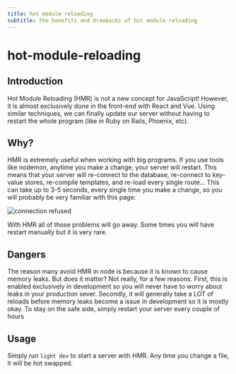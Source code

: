 ```yaml
---
title: hot module reloading
subtitle: the benefits and drawbacks of hot module reloading
---
```


# hot-module-reloading

## Introduction

Hot Module Reloading \(HMR\) is not a new concept for JavaScript! However, it is almost exclusively done in the front-end with React and Vue. Using similar techniques, we can finally update our server without having to restart the whole program \(like in Ruby on Rails, Phoenix, etc\).

## Why?

HMR is extremely useful when working with big programs. If you use tools like nodemon, anytime you make a change, your server will restart. This means that your server will re-connect to the database, re-connect to key-value stores, re-compile templates, and re-load every single route... This can take up to 3-5 seconds, every single time you make a change, so you will probably be very familiar with this page:

![connection refused](https://github.com/ludicrousxyz/light/tree/207804d2e826e1f45ff0c63ba7b17f61c563bd82/static/images/screenshots/hmr/connection-refused.png)

With HMR all of those problems will go away. Some times you will have restart manually but it is very rare.

## Dangers

The reason many avoid HMR in node is because it is known to cause memory leaks. But does it matter? Not really, for a few reasons. First, this is enabled exclusively in development so you will never have to worry about leaks in your production sever. Secondly, it will generally take a LOT of reloads before memory leaks become a issue in development so it is mostly okay. To stay on the safe side, simply restart your server every couple of hours

## Usage

Simply run `light dev` to start a server with HMR. Any time you change a file, it will be hot swapped.

